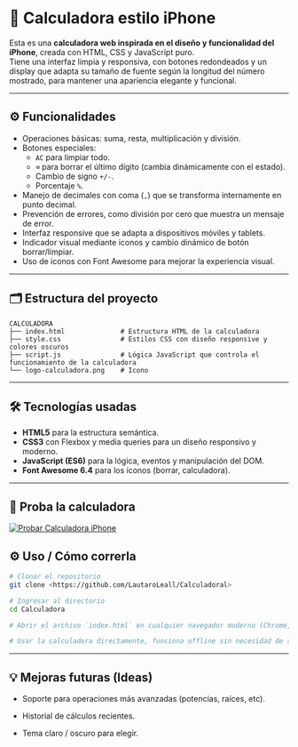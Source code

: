 # 📱 Calculadora estilo iPhone

Esta es una **calculadora web inspirada en el diseño y funcionalidad del iPhone**, creada con HTML, CSS y JavaScript puro.  
Tiene una interfaz limpia y responsiva, con botones redondeados y un display que adapta su tamaño de fuente según la longitud del número mostrado, para mantener una apariencia elegante y funcional.

---

## ⚙️ Funcionalidades

- Operaciones básicas: suma, resta, multiplicación y división.
- Botones especiales:
  - `AC` para limpiar todo.
  - `⌫` para borrar el último dígito (cambia dinámicamente con el estado).
  - Cambio de signo `+/-`.
  - Porcentaje `%`.
- Manejo de decimales con coma (`,`) que se transforma internamente en punto decimal.
- Prevención de errores, como división por cero que muestra un mensaje de error.
- Interfaz responsive que se adapta a dispositivos móviles y tablets.
- Indicador visual mediante iconos y cambio dinámico de botón borrar/limpiar.
- Uso de íconos con Font Awesome para mejorar la experiencia visual.

---

## 🗂️ Estructura del proyecto

```
CALCULADORA
├── index.html              # Estructura HTML de la calculadora
├── style.css               # Estilos CSS con diseño responsive y colores oscuros
├── script.js               # Lógica JavaScript que controla el funcionamiento de la calculadora
└── logo-calculadora.png    # Icono
```

---

## 🛠️ Tecnologías usadas

- **HTML5** para la estructura semántica.
- **CSS3** con Flexbox y media queries para un diseño responsivo y moderno.
- **JavaScript (ES6)** para la lógica, eventos y manipulación del DOM.
- **Font Awesome 6.4** para los íconos (borrar, calculadora).

---

## 🚀 Proba la calculadora

[![Probar Calculadora iPhone](https://img.shields.io/badge/Probar%20Calculadora%20iPhone-%23D32F2F?style=for-the-badge&logo=netlify&logoColor=white)](https://cal-iphone.netlify.app/)

## ⚙️ Uso / Cómo correrla

```bash
# Clonar el repositorio
git clone <https://github.com/LautaroLeall/Calculadoral>

# Ingresar al directorio
cd Calculadora

# Abrir el archivo `index.html` en cualquier navegador moderno (Chrome, Firefox, Edge, Safari).

# Usar la calculadora directamente, funciona offline sin necesidad de servidor.
 ```

---

## 💡 Mejoras futuras (Ideas)

- Soporte para operaciones más avanzadas (potencias, raíces, etc).

- Historial de cálculos recientes.

- Tema claro / oscuro para elegir.
